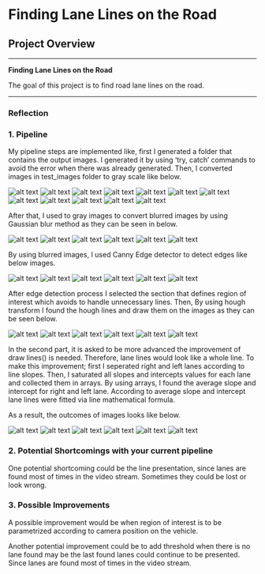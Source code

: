 # **Finding Lane Lines on the Road** 

## Project Overview
---

**Finding Lane Lines on the Road**

The goal of this project is to find road lane lines on the road. 

[//]: # (Image References)

[image1]: ./examples/image_solidWhiteRight.jpg "Solid White Right"
[image2]: ./examples/image_solidWhiteCurve.jpg "Solid White Curve"
[image3]: ./examples/image_solidYellowCurve2.jpg "Solid Yellow Curve 2"
[image4]: ./examples/image_solidYellowLeft.jpg "Solid Yellow Left"
[image5]: ./examples/image_whiteCarLaneSwitch.jpg "White Car Lane Switch"
[image6]: ./examples/image_solidYellowCurve.jpg "Solid Yellow Curve"

[image10]: ./examples/gray_solidWhiteRight.jpg "Solid White Right in Gray Scale"
[image20]: ./examples/gray_solidWhiteCurve.jpg "Solid White Curve in Gray Scale"
[image30]: ./examples/gray_solidYellowCurve2.jpg "Solid Yellow Curve 2 in Gray Scale"
[image40]: ./examples/gray_solidYellowLeft.jpg "Solid Yellow Leftin Gray Scale"
[image50]: ./examples/gray_whiteCarLaneSwitch.jpg "White Car Lane Switch in Gray Scale"
[image60]: ./examples/gray_solidYellowCurve.jpg "Solid Yellow Curve in Gray Scale"


[image100]: ./examples/blur_solidWhiteRight.jpg "Blurred Solid Right Curve"
[image200]: ./examples/blur_solidWhiteCurve.jpg "Blurred Solid White Curve"
[image300]: ./examples/blur_solidYellowCurve2.jpg "Blurred Solid Yellow Curve 2"
[image400]: ./examples/blur_solidYellowLeft.jpg "Blurred Solid Yellow Left"
[image500]: ./examples/blur_whiteCarLaneSwitch.jpg "Blurred White Car Lane Switch"
[image600]: ./examples/blur_solidYellowCurve.jpg "Blurred Solid Yellow Curve"

[image1000]: ./examples/canny_solidWhiteRight.jpg "Edges Detected - Solid White Right"
[image2000]: ./examples/canny_solidWhiteCurve.jpg "Edges Detected - Solid White Curve"
[image3000]: ./examples/canny_solidYellowCurve2.jpg "Edges Detected - Solid Yellow Curve 2"
[image4000]: ./examples/canny_solidYellowLeft.jpg "Edges Detected - Solid White Curve"
[image5000]: ./examples/canny_whiteCarLaneSwitch.jpg "Edges Detected - White Car Lane Switch"
[image6000]: ./examples/canny_solidYellowCurve.jpg "Edges Detected - Solid Yellow Curve"

[image10000]: ./examples/hough_solidWhiteRight.jpg "Solid White Right Hough Lines"
[image20000]: ./examples/hough_solidWhiteCurve.jpg "Solid White Curve Hough Lines"
[image30000]: ./examples/hough_solidYellowCurve2.jpg "Solid Yellow Curve 2 Hough Lines"
[image40000]: ./examples/hough_solidYellowLeft.jpg "Solid Yellow Left Hough Lines"
[image50000]: ./examples/hough_whiteCarLaneSwitch.jpg "White Car Lane Switch Hough Lines"
[image60000]: ./examples/hough_solidYellowCurve.jpg "Solid Yellow Curve Hough Lines"

[image100000]: ./test_images_output/image_solidWhiteRight.jpg "Solid White Right with Solid Lane Lines"
[image200000]: ./test_images_output/image_solidWhiteCurve.jpg "Solid White Curve with Solid Lane Lines"
[image300000]: ./test_images_output/image_solidYellowCurve2.jpg "Solid Yellow Curve 2 with Solid Lane Lines"
[image400000]: ./test_images_output/image_solidYellowLeft.jpg "Solid Yellow Left with Solid Lane Lines"
[image500000]: ./test_images_output/image_whiteCarLaneSwitch.jpg "White Car Lane Switch with Solid Lane Lines"
[image600000]: ./test_images_output/image_solidYellowCurve.jpg "Solid Yellow Curve with Solid Lane Lines"
---

### Reflection

### 1. Pipeline

My pipeline steps are implemented like, first I generated a folder that contains the output images. I generated it by using ‘try, catch’ commands to avoid the error when there was already generated. Then, I converted images in test_images folder to gray scale like below. 

![alt text][image1] ![alt text][image10] 
![alt text][image2] ![alt text][image20] 
![alt text][image3] ![alt text][image30] 
![alt text][image4] ![alt text][image40] 
![alt text][image5] ![alt text][image50] 
![alt text][image6] ![alt text][image60] 

After that, I used to gray images to convert blurred images by using Gaussian blur method as they can be seen in below.

![alt text][image100]
![alt text][image200]
![alt text][image300]
![alt text][image400]
![alt text][image500]
![alt text][image600]

By using blurred images, I used Canny Edge detector to detect edges like below images. 

![alt text][image1000]
![alt text][image2000]
![alt text][image3000]
![alt text][image4000]
![alt text][image5000]
![alt text][image6000]

After edge detection process I selected the section that defines region of interest which avoids to handle unnecessary lines. Then, By using hough transform I found the hough lines and draw them on the images as they can be seen below. 

![alt text][image10000]
![alt text][image20000]
![alt text][image30000]
![alt text][image40000]
![alt text][image50000]
![alt text][image60000]


In the second part, it is asked to be more advanced the improvement of draw lines() is needed. Therefore, lane lines would look like a whole line. To make this improvement; first I seperated right and left lanes according to line slopes. Then, I saturated all slopes and intercepts values for each lane and collected them in arrays. By using arrays, I found the average slope and intercept for right and left lane. According to average slope and intercept lane lines were fitted via line mathematical formula. 

As a result, the outcomes of images looks like below.

![alt text][image100000]
![alt text][image200000]
![alt text][image300000]
![alt text][image400000]
![alt text][image500000]
![alt text][image600000]


### 2.  Potential Shortcomings with your current pipeline

One potential shortcoming could be the line presentation, since lanes are found most of times in the video stream. Sometimes they could be lost or look wrong. 

### 3. Possible Improvements

A possible improvement would be when region of interest is to be parametrized according to camera position on the vehicle.

Another potential improvement could be to add threshold when there is no lane found may be the last found lanes could continue to be presented. Since lanes are found most of times in the video stream. 
